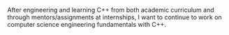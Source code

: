 After engineering and learning C++ from both academic curriculum and through mentors/assignments at internships, I want to
continue to work on computer science engineering fundamentals with C++.
